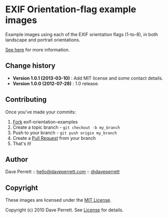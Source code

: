 # EXIF Orientation-flag example images

Example images using each of the EXIF orientation flags (1-to-8), in both landscape and portrait orientations.

[See here](http://www.daveperrett.com/articles/2012/07/28/exif-orientation-handling-is-a-ghetto/) for more information.

## Change history

- **Version 1.0.1 (2013-03-10)** : Add MIT license and some contact details.
- **Version 1.0.0 (2012-07-28)** : 1.0 release.

## Contributing

Once you've made your commits:

1. [Fork](http://help.github.com/fork-a-repo/) exif-orientation-examples
2. Create a topic branch - `git checkout -b my_branch`
3. Push to your branch - `git push origin my_branch`
4. Create a [Pull Request](http://help.github.com/pull-requests/) from your branch
5. That's it!

## Author

Dave Perrett :: hello@daveperrett.com :: [@daveperrett](http://twitter.com/daveperrett)

## Copyright

These images are licensed under the [MIT License](http://opensource.org/licenses/MIT).

Copyright (c) 2010 Dave Perrett. See [License](https://github.com/recurser/exif-orientation-examples/blob/master/LICENSE) for details.
